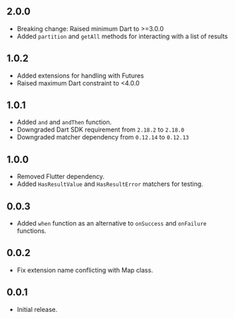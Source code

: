 ## 2.0.0

- Breaking change: Raised minimum Dart to >=3.0.0
- Added `partition` and `getAll` methods for interacting with a list of results

## 1.0.2

- Added extensions for handling with Futures
- Raised maximum Dart constraint to <4.0.0

## 1.0.1

- Added `and` and `andThen` function.
- Downgraded Dart SDK requirement from `2.18.2` to `2.18.0`
- Downgraded matcher dependency from `0.12.14` to `0.12.13`

## 1.0.0

- Removed Flutter dependency.
- Added `HasResultValue` and `HasResultError` matchers for testing.

## 0.0.3

- Added `when` function as an alternative to `onSuccess` and `onFailure` functions.

## 0.0.2

- Fix extension name conflicting with Map class.

## 0.0.1

- Initial release.
